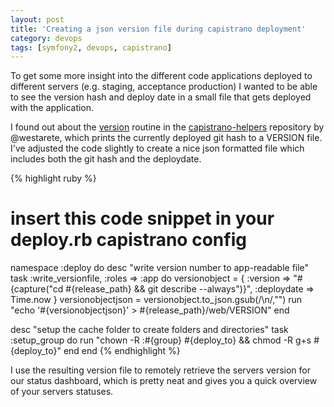 ```yaml
---
layout: post
title: 'Creating a json version file during capistrano deployment'
category: devops
tags: [symfony2, devops, capistrano]
---
```


To get some more insight into the different code applications deployed to different servers (e.g. staging, acceptance production) I wanted to be able to see the version hash and deploy date in a small file that gets deployed with the application.

I found out about the [version](https://github.com/westarete/capistrano-helpers/blob/master/lib/capistrano-helpers/version.rb) routine in the [capistrano-helpers](https://github.com/westarete/capistrano-helpers) repository by @westarete, which prints the currently deployed git hash to a VERSION file. I've adjusted the code slightly to create a nice json formatted file which includes both the git hash and the deploydate.

{% highlight ruby %}

# insert this code snippet in your deploy.rb capistrano config

namespace :deploy do
desc "write version number to app-readable file"
task :write_versionfile, :roles => :app do
versionobject = {
:version => "#{capture("cd #{release_path} && git describe --always")}",
:deploydate => Time.now
}
versionobjectjson = versionobject.to_json.gsub(/\\n/,"")
run "echo '#{versionobjectjson}' > #{release_path}/web/VERSION"
end

desc "setup the cache folder to create folders and directories"
task :setup_group do
run "chown -R :#{group} #{deploy_to} && chmod -R g+s #{deploy_to}"
end
end
{% endhighlight %}

I use the resulting version file to remotely retrieve the servers version for our status dashboard, which is pretty neat and gives you a quick overview of your servers statuses.
